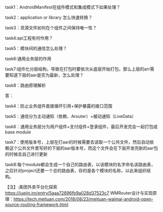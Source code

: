 task1：AndroidManifest在组件模式和集成模式下如果处理？

task2：application or library 怎么快速转换？

task3：资源文件如何在个组件之间保持唯一性？

task4:api工程有何作用？

task5：模块间的通信怎么处理？

task6:通用业务层的作用

task7:组件化分层结构，导致在打包时要依次从底层开始打包，那么上层的arr需要知道下层的aar是否为最新，怎么处理？

task8：路由原理解析

答：

task4：防止业务组件直接循环引用+保护暴露的接口范围

task5：通信分为主动通知（依赖、Arouter）+被动通知（LiveData）

task6：通用业务层分为用户组件+支付组件+登录组件，最后开发完会一起打包成base module

task7：使用版本号，上层在打aar的时候需要去读取一个公共文件，然后自动依赖这个公共文件里写好的下层的aar版本号，而这个文件会在下层开发完新的aar包的时候去自己进行更新

task8:每个module都会生成一个自己的路由表，以该模块的名字命名该路由表，之后针对project还要一个总的路由表，存的是各个模块的名称，以此来组织结构。



【注】:美团外卖平台化探索 https://juejin.im/entry/5aaa72896fb9a028d37523c7
    WMRouter设计与实现原理：https://tech.meituan.com/2018/08/23/meituan-waimai-android-open-source-routing-framework.html